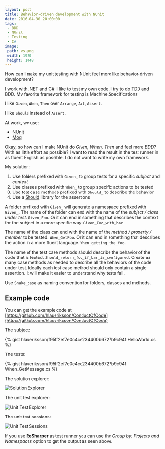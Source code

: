 ```yaml
---
layout: post
title: Behavior-driven development with NUnit
date: 2016-04-30 20:00:00
tags:
 - BDD
 - NUnit
 - Testing
 - C#
image:
 path: vs.png
 width: 1920
 height: 1048
---
```


How can I make my unit testing with NUnit feel more like behavior-driven development?

I work with .NET and C#. I like to test my own code. I try to do [TDD](https://en.wikipedia.org/wiki/Test-driven_development) and [BDD](https://en.wikipedia.org/wiki/Behavior-driven_development). My favorite framework for testing is [Machine.Specifications](https://github.com/machine/machine.specifications).

I like `Given`, `When`, `Then` over `Arrange`, `Act`, `Assert`.

I like `Should` instead of `Assert`.

At work, we use:

* [NUnit](http://www.nunit.org/)
* [Moq](https://github.com/moq/moq4)

Okay, so how can I make NUnit do *Given, When, Then* and feel more *BDD*? With as little effort as possible? I want to read the result in the test runner in as fluent English as possible. I do not want to write my own framework.

My solution:

1. Use folders prefixed with `Given_` to group tests for a specific *subject* and *context*
2. Use classes prefixed with `When_` to group specific actions to be tested
3. Use test case methods prefixed with `Should_` to describe the behavior
4. Use a [Should](https://github.com/erichexter/Should) library for the assertions

A folder prefixed with `Given_` will generate a namespace prefixed with `Given_`. The name of the folder can end with the name of the *subject / class under test*. `Given_Foo`. Or it can end in something that describes the context for the subject in a more specific way. `Given_Foo_with_bar`.

The name of the class can end with the name of the *method / property / member* to be tested. `When_GetFoo`. Or it can end in something that describes the action in a more fluent language. `When_getting_the_foo`.

The name of the test case methods should describe the behavior of the code that is tested. `Should_return_foo_if_bar_is_configured`. Create as many case methods as needed to describe all the behaviors of the code under test. Ideally each test case method should only contain a single assertion. It will make it easier to understand why tests fail.

Use `Snake_case` as naming convention for folders, classes and methods.

## Example code

You can get the example code at [https://github.com/hlaueriksson/ConductOfCode](https://github.com/hlaueriksson/ConductOfCode)

The subject:

{% gist hlaueriksson/f95ff2ef7e0c4ce234400b6727b9c94f HelloWorld.cs %}

The tests:

{% gist hlaueriksson/f95ff2ef7e0c4ce234400b6727b9c94f When_GetMessage.cs %}

The solution explorer:

![Solution Explorer](solution-explorer.png)

The unit test explorer:

![Unit Test Explorer](unit-test-explorer.png)

The unit test sessions:

![Unit Test Sessions](unit-test-sessions.png)

If you use **ReSharper** as test runner you can use the *Group by: Projects and Namespaces* option to get the output as seen above.
